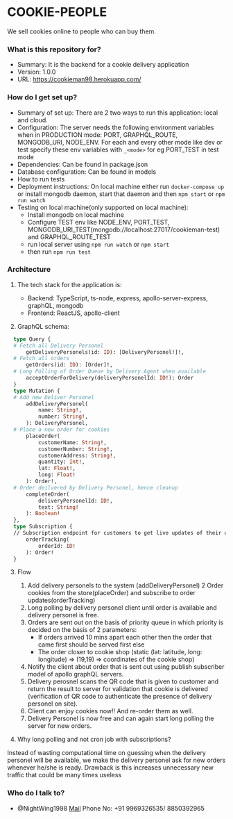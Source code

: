 # COOKIE-PEOPLE

We sell cookies online to people who can buy them.

### What is this repository for? ###

* Summary: It is the backend for a cookie delivery application
* Version: 1.0.0
* URL: https://cookieman98.herokuapp.com/

### How do I get set up? ###

* Summary of set up: There are 2 two ways to run this application: local and cloud.
* Configuration: The server needs the following environment variables when in PRODUCTION mode: PORT, GRAPHQL_ROUTE, MONGODB_URI, NODE_ENV. For each and every other mode like dev or test specify these env variables with `_<mode>` for eg PORT_TEST in test mode
* Dependencies: Can be found in package.json
* Database configuration: Can be found in models
* How to run tests
* Deployment instructions: On local machine either run `docker-compose up` or install mongodb daemon, start that daemon and then `npm start` or `npm run watch`
* Testing on local machine(only supported on local machine):
    * Install mongodb on local machine
    * Configure TEST env like NODE_ENV, PORT_TEST, MONGODB_URI_TEST(mongodb://localhost:27017/cookieman-test) and GRAPHQL_ROUTE_TEST
    * run local server using `npm run watch` or `npm start`
    * then run `npm run test`

### Architecture ###

1. The tech stack for the application is:
    * Backend: TypeScript, ts-node, express, apollo-server-express, graphQL, mongodb
    * Frontend: ReactJS, apollo-client
  
2. GraphQL schema:
  ```graphql
    type Query {
    # Fetch all Delivery Personel
		getDeliveryPersonels(id: ID): [DeliveryPersonel!]!,
    # Fetch all orders
		getOrders(id: ID): [Order]!,
    # Long Polling of Order Queue by Delivery Agent when available
		acceptOrderForDelivery(deliveryPersonelId: ID!): Order
	}
	type Mutation {
    # Add new Deliver Personel
		addDeliveryPersonel(
			name: String!,
			number: String!,
		): DeliveryPersonel,
    # Place a new order for cookies
		placeOrder(
			customerName: String!,
			customerNumber: String!,
			customerAddress: String!,
			quantity: Int!,
			lat: Float!,
			long: Float!
		): Order!,
    # Order deilvered by Delivery Personel, hence cleanup
		completeOrder(
			deliveryPersonelId: ID!,
			text: String!
		): Boolean!
	},
	type Subscription {
    // Subscription endpoint for customers to get live updates of their order
		orderTracking(
			orderId: ID!
		): Order!
	}
  ```
 
 3. Flow
      1. Add delivery personels to the system (addDeliveryPersonel)
      2 Order cookies from the store(placeOrder) and subscribe to order updates(orderTracking)
      3. Long polling by delivery personel client until order is available and delivery personel is free.
      4. Orders are sent out on the basis of priority queue in which priority is decided on the basis of 2 parameters:
          * If orders arrived 10 mins apart each other then the order that came first should be served first else
          * The order closer to cookie shop (static (lat: latitude, long: longitude) => (19,19) => coordinates of the cookie shop)
      5. Notify the client about order that is sent out using publish subscriber model of apollo graphQL servers.
      6. Delivery perosnel scans the QR code that is given to customer and return the result to server for validation that cookie is delivered (verification of QR code to authenticate the presence of delivery personel on site).
      7. Client can enjoy cookies now!! And re-order them as well.
      8. Delivery Personel is now free and can again start long polling the server for new orders.
      
4. Why long polling and not cron job with subscriptions?
  <p>Instead of wasting computational time on guessing when the delivery personel will be available, we make the delivery personel ask for new orders whenever he/she is ready. Drawback is this increases unnecessary new traffic that could be many times useless</p>

### Who do I talk to? ###

* @NightWing1998 <a href="mailto:dsdruvil8@gmail.com">Mail</a> Phone No: +91 9969326535/ 8850392965

